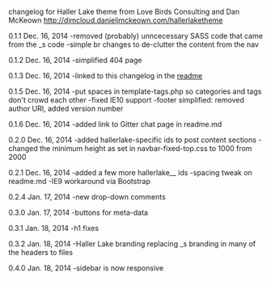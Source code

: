 changelog for Haller Lake theme from Love Birds Consulting and Dan McKeown
http://djmcloud.danieljmckeown.com/hallerlaketheme

0.1.1 Dec. 16, 2014
-removed (probably) unncecessary SASS code that came from the _s code
-simple br changes to de-clutter the content from the nav

0.1.2 Dec. 16, 2014
-simplified 404 page

0.1.3 Dec. 16, 2014
-linked to this changelog in the [readme](../readme.md)

0.1.5 Dec. 16, 2014
-put spaces in template-tags.php so categories and tags don't crowd each other
-fixed IE10 support
-footer simplified: removed author URI, added version number

0.1.6 Dec. 16, 2014
-added link to Gitter chat page in readme.md

0.2.0 Dec. 16, 2014
-added hallerlake-specific ids to post content sections
-changed the minimum height as set in navbar-fixed-top.css to 1000 from 2000

0.2.1 Dec. 16, 2014
-added a few more hallerlake__ ids
-spacing tweak on readme.md
-IE9 workaround via Bootstrap

0.2.4 Jan. 17, 2014
-new drop-down comments

0.3.0 Jan. 17, 2014
-buttons for meta-data

0.3.1 Jan. 18, 2014
-h1 fixes

0.3.2 Jan. 18, 2014
-Haller Lake branding replacing _s branding in many of the headers to files

0.4.0 Jan. 18, 2014
-sidebar is now responsive